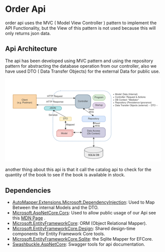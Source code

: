 # Order Api

order api uses the MVC ( Model View Controller ) pattern to implement the API Functionality, but the View of this
pattern is not used because this will only returns json data.

## Api Architecture

The api has been developed using MVC pattern and using the repository pattern for abstracting the database operation
from our controller, also we have used DTO ( Data Transfer Objects)
for the external Data for public use.

![Api Architecture](../.images/Application%20Architecture.png "Our Api Architecture")

another thing about this api is that it call the catalog api to check for the quantity of the book to see if the book is
available in stock.

## Dependencies

* [AutoMapper.Extensions.Microsoft.DependencyInjection](https://www.nuget.org/packages/AutoMapper.Extensions.Microsoft.DependencyInjection/ "AutoMapper Nuget Package"):
  Used to Map Between the internal Models and the DTO.
* [Microsoft.AspNetCore.Cors](https://www.nuget.org/packages/Microsoft.AspNetCore.Cors/): Used to allow public usage of
  our Api see
  this [MDN Page](https://developer.mozilla.org/en-US/docs/Web/HTTP/Headers/Access-Control-Allow-Origin "Access-Control-Allow-Origin")
  .
* [Microsoft.EntityFrameworkCore](https://www.nuget.org/packages/Microsoft.EntityFrameworkCore/5.0.8): ORM (Object
  Relational Mapper).
* [Microsoft.EntityFrameworkCore.Design](https://www.nuget.org/packages/Microsoft.EntityFrameworkCore.Design/5.0.8):
  Shared design-time components for Entity Framework Core tools.
* [Microsoft.EntityFrameworkCore.Sqlite](https://www.nuget.org/packages/Microsoft.EntityFrameworkCore.Sqlite/5.0.8): the
  Sqlite Mapper for EFCore.
* [Swashbuckle.AspNetCore](https://www.nuget.org/packages/Swashbuckle.AspNetCore/): Swagger tools for api documentation.